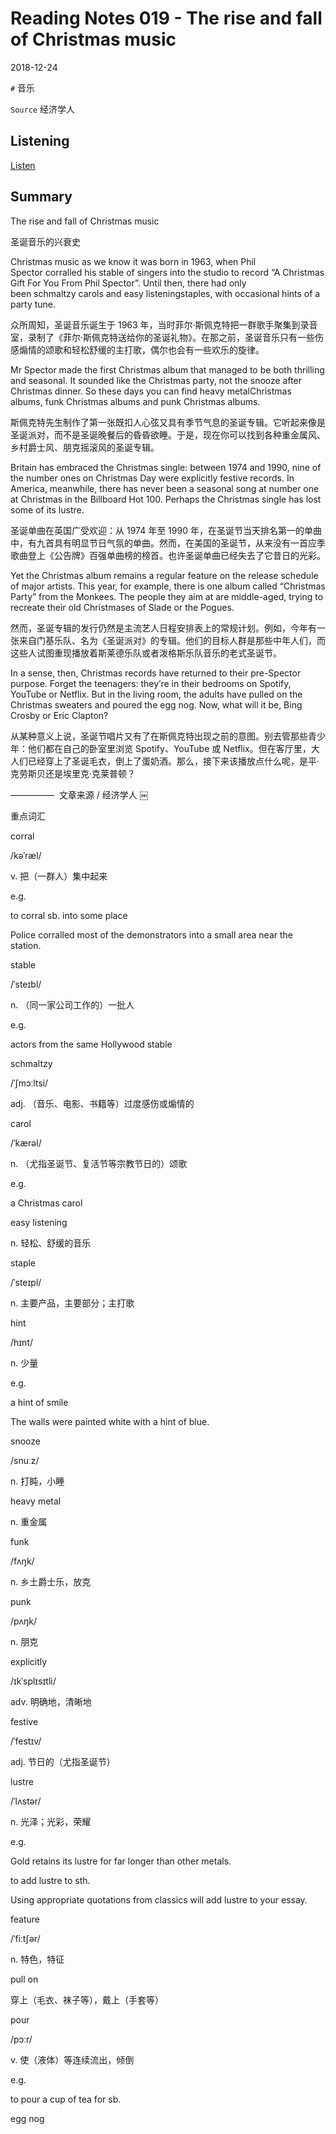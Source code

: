 # Reading Notes 019 - The rise and fall of Christmas music

2018-12-24



`#` 音乐

`Source` 经济学人



## Listening

[Listen](https://reading.liulishuo.com/share/audios/NTI0MDEwMDAwMDAwMDE0OQ==?login=44086617)



## Summary

The rise and fall of Christmas music

圣诞音乐的兴衰史

Christmas music as we know it was born in 1963, when Phil Spector corralled his stable of singers into the studio to record “A Christmas Gift For You From Phil Spector”. Until then, there had only been schmaltzy carols and easy listeningstaples, with occasional hints of a party tune. 

众所周知，圣诞音乐诞生于 1963 年，当时菲尔·斯佩克特把一群歌手聚集到录音室，录制了《菲尔·斯佩克特送给你的圣诞礼物》。在那之前，圣诞音乐只有一些伤感煽情的颂歌和轻松舒缓的主打歌，偶尔也会有一些欢乐的旋律。

Mr Spector made the first Christmas album that managed to be both thrilling and seasonal. It sounded like the Christmas party, not the snooze after Christmas dinner. So these days you can find heavy metalChristmas albums, funk Christmas albums and punk Christmas albums. 

斯佩克特先生制作了第一张既扣人心弦又具有季节气息的圣诞专辑。它听起来像是圣诞派对，而不是圣诞晚餐后的昏昏欲睡。于是，现在你可以找到各种重金属风、乡村爵士风、朋克摇滚风的圣诞专辑。

Britain has embraced the Christmas single: between 1974 and 1990, nine of the number ones on Christmas Day were explicitly festive records. In America, meanwhile, there has never been a seasonal song at number one at Christmas in the Billboard Hot 100. Perhaps the Christmas single has lost some of its lustre.

圣诞单曲在英国广受欢迎：从 1974 年至 1990 年，在圣诞节当天排名第一的单曲中，有九首具有明显节日气氛的单曲。然而，在美国的圣诞节，从来没有一首应季歌曲登上《公告牌》百强单曲榜的榜首。也许圣诞单曲已经失去了它昔日的光彩。

Yet the Christmas album remains a regular feature on the release schedule of major artists. This year, for example, there is one album called “Christmas Party” from the Monkees. The people they aim at are middle-aged, trying to recreate their old Christmases of Slade or the Pogues. 

然而，圣诞专辑的发行仍然是主流艺人日程安排表上的常规计划。例如，今年有一张来自门基乐队、名为《圣诞派对》的专辑。他们的目标人群是那些中年人们，而这些人试图重现播放着斯莱德乐队或者泼格斯乐队音乐的老式圣诞节。

In a sense, then, Christmas records have returned to their pre-Spector purpose. Forget the teenagers: they’re in their bedrooms on Spotify, YouTube or Netflix. But in the living room, the adults have pulled on the Christmas sweaters and poured the egg nog. Now, what will it be, Bing Crosby or Eric Clapton?

从某种意义上说，圣诞节唱片又有了在斯佩克特出现之前的意图。别去管那些青少年：他们都在自己的卧室里浏览 Spotify、YouTube 或 Netflix。但在客厅里，大人们已经穿上了圣诞毛衣，倒上了蛋奶酒。那么，接下来该播放点什么呢，是平·克劳斯贝还是埃里克·克莱普顿？

—————  文章来源 / 经济学人 ￼

重点词汇

corral

/kəˈræl/

v. 把（一群人）集中起来

e.g.

to corral sb. into some place

Police corralled most of the demonstrators into a small area near the station.

stable

/ˈsteɪbl/

n. （同一家公司工作的）一批人

e.g.

actors from the same Hollywood stable

schmaltzy 

/ˈʃmɔːltsi/

adj. （音乐、电影、书籍等）过度感伤或煽情的

carol

/ˈkærəl/

n. （尤指圣诞节、复活节等宗教节日的）颂歌

e.g.

a Christmas carol

easy listening

n. 轻松、舒缓的音乐

staple

/ˈsteɪpl/

n. 主要产品，主要部分；主打歌

hint 

/hɪnt/

n. 少量

e.g.

a hint of smile

The walls were painted white with a hint of blue.

snooze 

/snuːz/

n. 打盹，小睡

heavy metal

n. 重金属

funk

/fʌŋk/

n. 乡土爵士乐，放克

punk

/pʌŋk/

n. 朋克

explicitly 

/ɪkˈsplɪsɪtli/

adv. 明确地，清晰地

festive

/ˈfestɪv/

adj. 节日的（尤指圣诞节）

lustre

/ˈlʌstər/

n. 光泽；光彩，荣耀

e.g.

Gold retains its lustre for far longer than other metals.

to add lustre to sth.

Using appropriate quotations from classics will add lustre to your essay.

feature

/ˈfiːtʃər/

n. 特色，特征

pull on

穿上（毛衣、袜子等），戴上（手套等）

pour 

/pɔːr/

v. 使（液体）等连续流出，倾倒

e.g.

to pour a cup of tea for sb.

egg nog

